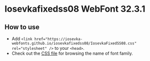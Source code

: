# Iosevkafixedss08 WebFont 32.3.1

## How to use

- Add `<link href="https://iosevka-webfonts.github.io/iosevkafixedss08/IosevkaFixedSS08.css" rel="stylesheet" />` to your `<head>`.
- Check out the [CSS file](./IosevkaFixedSS08.css) for browsing the name of font family.
